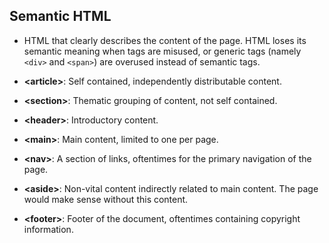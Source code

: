 ## Semantic HTML

- HTML that clearly describes the content of the page. HTML loses its semantic meaning
  when tags are misused, or generic tags (namely ````<div>```` and ````<span>````) are overused instead of semantic tags.
- <b>&lt;article&gt;</b>: Self contained, independently distributable content.

- <b>&lt;section&gt;</b>: Thematic grouping of content, not self contained.

- <b>&lt;header&gt;</b>: Introductory content.

- <b>&lt;main&gt;</b>: Main content, limited to one per page.

- <b>&lt;nav&gt;</b>: A section of links, oftentimes for the primary navigation of the page.

- <b>&lt;aside&gt;</b>: Non-vital content indirectly related to main content. The page would make sense without this content.

- <b>&lt;footer&gt;</b>: Footer of the document, oftentimes containing copyright information.
